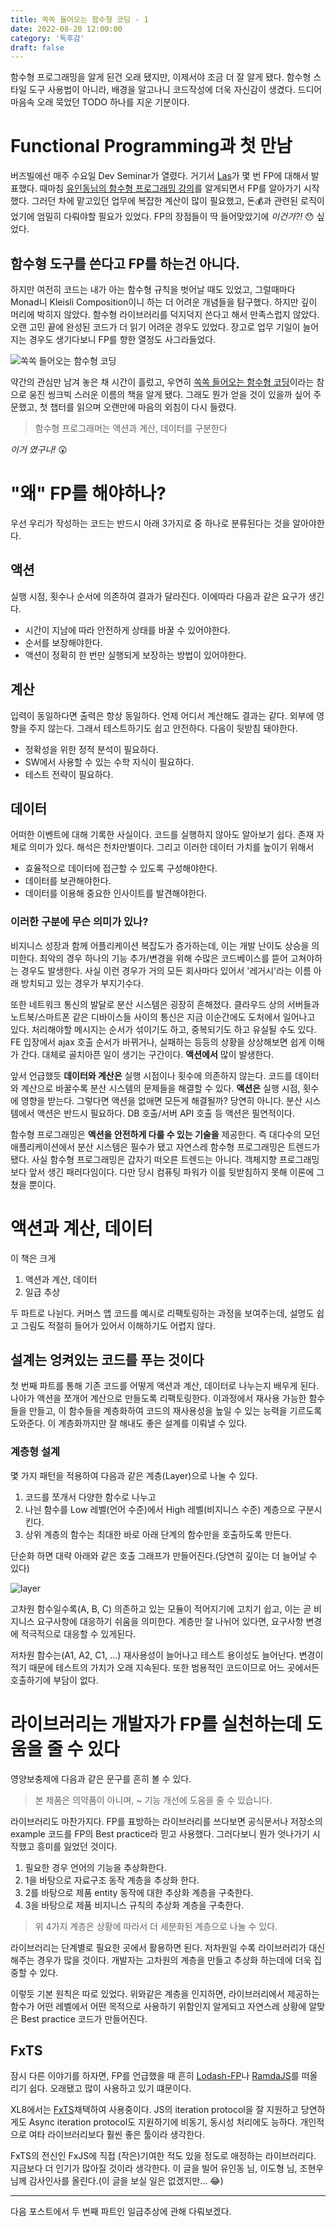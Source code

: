 ```yaml
---
title: 쏙쏙 들어오는 함수형 코딩 - 1
date: 2022-08-20 12:00:00
category: '독후감'
draft: false
---
```


함수형 프로그래밍을 알게 된건 오래 됐지만, 이제서야 조금 더 잘 알게 됐다. 함수형 스타일 도구 사용법이 아니라, 배경을 알고나니 코드작성에 더욱 자신감이 생겼다. 드디어 마음속 오래 묵었던 TODO 하나를 지운 기분이다.

# Functional Programming과 첫 만남

버즈빌에선 매주 수요일 Dev Seminar가 열렸다. 거기서 [Las](https://www.linkedin.com/in/wonho-h-a8a70913b/)가 몇 번 FP에 대해서 발표했다. 때마침 [유인동님의 함수형 프로그래밍 강의](https://www.inflearn.com/users/@indongyoo)를 알게되면서 FP를 알아가기 시작했다. 그러던 차에 맡고있던 업무에 복잡한 계산이 많이 필요했고, 돈:moneybag:과 관련된 로직이었기에 엄밀히 다뤄야할 필요가 있었다. FP의 장점들이 딱 들어맞았기에 _이건가?!_ :hushed: 싶었다.

## 함수형 도구를 쓴다고 FP를 하는건 아니다.

하지만 여전히 코드는 내가 아는 함수형 규칙을 벗어날 때도 있었고, 그럴때마다 Monad니 Kleisli Composition이니 하는 더 어려운 개념들을 탐구했다. 하지만 깊이 머리에 박히지 않았다. 함수형 라이브러리를 덕지덕지 쓴다고 해서 만족스럽지 않았다. 오랜 고민 끝에 완성된 코드가 더 읽기 어려운 경우도 있었다. 장고로 업무 기일이 늘어지는 경우도 생기다보니 FP를 향한 열정도 사그라들었다.

![쏙쏙 들어오는 함수형 코딩](./images/fp.png)

약간의 관심만 남겨 놓은 채 시간이 흘렀고, 우연히 [쏙쏙 들어오는 함수형 코딩](http://www.yes24.com/Product/Goods며08748841)이라는 참으로 웅진 씽크빅 스러운 이름의 책을 알게 됐다. 그래도 뭔가 얻을 것이 있을까 싶어 주문했고, 첫 챕터를 읽으며 오랜만에 마음의 외침이 다시 들렸다.

> 함수형 프로그래머는 액션과 계산, 데이터를 구분한다

_이거 였구나!_ :astonished:

# "왜" FP를 해야하나?

우선 우리가 작성하는 코드는 반드시 아래 3가지로 중 하나로 분류된다는 것을 알아야한다.

## 액션

실행 시점, 횟수나 순서에 의존하여 결과가 달라진다. 이에따라 다음과 같은 요구가 생긴다.

- 시간이 지남에 따라 안전하게 상태를 바꿀 수 있어야한다.
- 순서를 보장해야한다.
- 액션이 정확히 한 번만 실행되게 보장하는 방법이 있어야한다.

## 계산

입력이 동일하다면 출력은 항상 동일하다. 언제 어디서 계산해도 결과는 같다. 외부에 영향을 주지 않는다. 그래서 테스트하기도 쉽고 안전하다. 다음이 뒷받침 돼야한다.

- 정확성을 위한 정적 분석이 필요하다.
- SW에서 사용할 수 있는 수학 지식이 필요하다.
- 테스트 전략이 필요하다.

## 데이터

어떠한 이벤트에 대해 기록한 사실이다. 코드를 실행하지 않아도 알아보기 쉽다. 존재 자체로 의미가 있다. 해석은 천차만별이다. 그리고 이러한 데이터 가치를 높이기 위해서

- 효율적으로 데이터에 접근할 수 있도록 구성해야한다.
- 데이터를 보관해야한다.
- 데이터를 이용해 중요한 인사이트를 발견해야한다.

### 이러한 구분에 무슨 의미가 있나?

비지니스 성장과 함께 어플리케이션 복잡도가 증가하는데, 이는 개발 난이도 상승을 의미한다. 최악의 경우 하나의 기능 추가/변경을 위해 수많은 코드베이스를 뜯어 고쳐야하는 경우도 발생한다. 사실 이런 경우가 거의 모든 회사마다 있어서 '레거시'라는 이름 아래 방치되고 있는 경우가 부지기수다.

또한 네트워크 통신의 발달로 분산 시스템은 굉장히 흔해졌다. 클라우드 상의 서버들과 노트북/스마트폰 같은 디바이스들 사이의 통신은 지금 이순간에도 도처에서 일어나고 있다. 처리해야할 메시지는 순서가 섞이기도 하고, 중복되기도 하고 유실될 수도 있다. FE 입장에서 ajax 호출 순서가 바뀌거나, 실패하는 등등의 상황을 상상해보면 쉽게 이해가 간다. 대체로 골치아픈 일이 생기는 구간이다. **액션에서** 많이 발생한다.

앞서 언급했듯 **데이터와 계산은** 실행 시점이나 횟수에 의존하지 않는다. 코드를 데이터와 계산으로 바꿀수록 분산 시스템의 문제들을 해결할 수 있다. **액션은** 실행 시점, 횟수에 영향을 받는다. 그렇다면 액션을 없애면 모든게 해결될까? 당연히 아니다. 분산 시스템에서 액션은 반드시 필요하다. DB 호출/서버 API 호출 등 액션은 필연적이다.

함수형 프로그래밍은 **액션을 안전하게 다룰 수 있는 기술을** 제공한다. 즉 대다수의 모던 애플리케이션에서 분산 시스템은 필수가 됐고 자연스레 함수형 프로그래밍은 트렌드가 됐다.
사실 함수형 프로그래밍은 갑자기 떠오른 트렌드는 아니다. 객체지향 프로그래밍보다 앞서 생긴 패러다임이다. 다만 당시 컴퓨팅 파워가 이를 뒷받침하지 못해 이론에 그쳤을 뿐이다.

# 액션과 계산, 데이터

이 책은 크게

1. 액션과 계산, 데이터
2. 일급 추상

두 파트로 나뉜다. 커머스 앱 코드를 예시로 리팩토링하는 과정을 보여주는데, 설명도 쉽고 그림도 적절히 들어가 있어서 이해하기도 어렵지 않다.

## 설계는 엉켜있는 코드를 푸는 것이다

첫 번째 파트를 통해 기존 코드를 어떻게 액션과 계산, 데이터로 나누는지 배우게 된다. 나아가 액션을 쪼개어 계산으로 만들도록 리팩토링한다. 이과정에서 재사용 가능한 함수들을 만들고, 이 함수들을 계층화하여 코드의 재사용성을 높일 수 있는 능력을 기르도록 도와준다. 이 계층화까지만 잘 해내도 좋은 설계를 이뤄낼 수 있다.

### 계층형 설계

몇 가지 패턴을 적용하여 다음과 같은 계층(Layer)으로 나눌 수 있다.

1. 코드를 쪼개서 다양한 함수로 나누고
1. 나늰 함수를 Low 레벨(언어 수준)에서 High 레벨(비지니스 수준) 계층으로 구분시킨다.
1. 상위 계층의 함수는 최대한 바로 아래 단계의 함수만을 호출하도록 만든다.

단순화 하면 대략 아래와 같은 호출 그래프가 만들어진다.(당연히 깊이는 더 늘어날 수 있다)

![layer](./images/layer.jpg)

고차원 함수일수록(A, B, C) 의존하고 있는 모듈이 적어지기에 고치기 쉽고, 이는 곧 비지니스 요구사항에 대응하기 쉬움을 의미한다. 계층만 잘 나뉘어 있다면, 요구사항 변경에 적극적으로 대응할 수 있게된다.

저차원 함수는(A1, A2, C1, ...) 재사용성이 늘어나고 테스트 용이성도 늘어난다. 변경이 적기 때문에 테스트의 가치가 오래 지속된다. 또한 범용적인 코드이므로 어느 곳에서든 호출하기에 부담이 없다.

# 라이브러리는 개발자가 FP를 실천하는데 도움을 줄 수 있다

영양보충제에 다음과 같은 문구를 흔히 볼 수 있다.

> 본 제품은 의약품이 아니며, ~ 기능 개선에 도움을 줄 수 있습니다.

라이브러리도 마찬가지다. FP를 표방하는 라이브러리를 쓰다보면 공식문서나 저장소의 example 코드를 FP의 Best practice라 믿고 사용했다. 그러다보니 뭔가 엇나가기 시작했고 흥미를 잃었던 것이다.

1. 필요한 경우 언어의 기능을 추상화한다.
1. 1을 바탕으로 자료구조 동작 계층을 추상화 한다.
1. 2를 바탕으로 제품 entity 동작에 대한 추상화 계층을 구축한다.
1. 3을 바탕으로 제품 비지니스 규칙의 추상화 계층을 구축한다.

> 위 4가지 계층은 상황에 따라서 더 세분화된 계층으로 나눌 수 있다.

라이브러리는 단계별로 필요한 곳에서 활용하면 된다. 저차원일 수록 라이브러리가 대신해주는 경우가 많을 것이다. 개발자는 고차원의 계층을 만들고 추상화 하는데에 더욱 집중할 수 있다.

이렇듯 기본 원칙은 따로 있었다. 위와같은 계층을 인지하면, 라이브러리에서 제공하는 함수가 어떤 레벨에서 어떤 목적으로 사용하기 위함인지 알게되고 자연스레 상황에 알맞은 Best practice 코드가 만들어진다.

## FxTS

잠시 다른 이야기를 하자면, FP를 언급했을 때 흔히 [Lodash-FP](https://github.com/lodash/lodash/wiki/FP-Guide)나 [RamdaJS](https://ramdajs.com/)를 떠올리기 쉽다. 오래됐고 많이 사용하고 있기 떄문이다.

XL8에서는 [FxTS](https://fxts.dev/)채택하여 사용중이다. JS의 iteration protocol을 잘 지원하고 당연하게도 Async iteration protocol도 지원하기에 비동기, 동시성 처리에도 능하다. 개인적으로 여타 라이브러리보다 훨씬 좋은 툴이라 생각한다.

FxTS의 전신인 FxJS에 직접 (작은)기여한 적도 있을 정도로 애정하는 라이브러리다. 지금보다 더 인기가 많아질 것이라 생각한다. 이 글을 빌어 유인동 님, 이도형 님, 조현우 님께 감사인사를 올린다.(이 글을 보실 일은 없겠지만... :joy:)

---

다음 포스트에서 두 번째 파트인 일급추상에 관해 다뤄보겠다.
